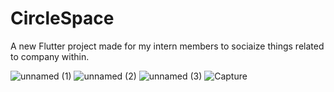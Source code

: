 # CircleSpace

A new Flutter project made for my intern members to sociaize things related to company within.


![unnamed (1)](https://user-images.githubusercontent.com/54052517/148190494-b6407c4c-1bd5-4371-9c58-8c26d133999d.jpg)
![unnamed (2)](https://user-images.githubusercontent.com/54052517/148190504-ce4d3887-0815-4c45-9c86-d176bae1ad1b.jpg)
![unnamed (3)](https://user-images.githubusercontent.com/54052517/148190518-31ec248e-a796-40d1-993b-d0014ff8302a.jpg)
![Capture](https://user-images.githubusercontent.com/54052517/148189808-9bf51e3c-062d-4e27-9068-f98e9424ca0c.PNG)
